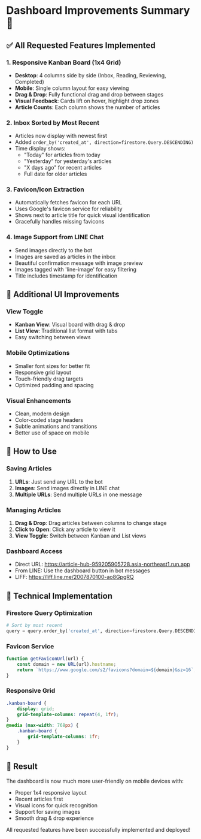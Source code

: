 # Dashboard Improvements Summary 🎉

## ✅ All Requested Features Implemented

### 1. Responsive Kanban Board (1x4 Grid)
- **Desktop**: 4 columns side by side (Inbox, Reading, Reviewing, Completed)
- **Mobile**: Single column layout for easy viewing
- **Drag & Drop**: Fully functional drag and drop between stages
- **Visual Feedback**: Cards lift on hover, highlight drop zones
- **Article Counts**: Each column shows the number of articles

### 2. Inbox Sorted by Most Recent
- Articles now display with newest first
- Added `order_by('created_at', direction=firestore.Query.DESCENDING)`
- Time display shows:
  - "Today" for articles from today
  - "Yesterday" for yesterday's articles
  - "X days ago" for recent articles
  - Full date for older articles

### 3. Favicon/Icon Extraction
- Automatically fetches favicon for each URL
- Uses Google's favicon service for reliability
- Shows next to article title for quick visual identification
- Gracefully handles missing favicons

### 4. Image Support from LINE Chat
- Send images directly to the bot
- Images are saved as articles in the inbox
- Beautiful confirmation message with image preview
- Images tagged with 'line-image' for easy filtering
- Title includes timestamp for identification

## 🎨 Additional UI Improvements

### View Toggle
- **Kanban View**: Visual board with drag & drop
- **List View**: Traditional list format with tabs
- Easy switching between views

### Mobile Optimizations
- Smaller font sizes for better fit
- Responsive grid layout
- Touch-friendly drag targets
- Optimized padding and spacing

### Visual Enhancements
- Clean, modern design
- Color-coded stage headers
- Subtle animations and transitions
- Better use of space on mobile

## 📱 How to Use

### Saving Articles
1. **URLs**: Just send any URL to the bot
2. **Images**: Send images directly in LINE chat
3. **Multiple URLs**: Send multiple URLs in one message

### Managing Articles
1. **Drag & Drop**: Drag articles between columns to change stage
2. **Click to Open**: Click any article to view it
3. **View Toggle**: Switch between Kanban and List views

### Dashboard Access
- Direct URL: https://article-hub-959205905728.asia-northeast1.run.app
- From LINE: Use the dashboard button in bot messages
- LIFF: https://liff.line.me/2007870100-ao8GpgRQ

## 🚀 Technical Implementation

### Firestore Query Optimization
```python
# Sort by most recent
query = query.order_by('created_at', direction=firestore.Query.DESCENDING)
```

### Favicon Service
```javascript
function getFaviconUrl(url) {
    const domain = new URL(url).hostname;
    return `https://www.google.com/s2/favicons?domain=${domain}&sz=16`;
}
```

### Responsive Grid
```css
.kanban-board {
    display: grid;
    grid-template-columns: repeat(4, 1fr);
}
@media (max-width: 768px) {
    .kanban-board {
        grid-template-columns: 1fr;
    }
}
```

## 🎯 Result
The dashboard is now much more user-friendly on mobile devices with:
- Proper 1x4 responsive layout
- Recent articles first
- Visual icons for quick recognition
- Support for saving images
- Smooth drag & drop experience

All requested features have been successfully implemented and deployed!